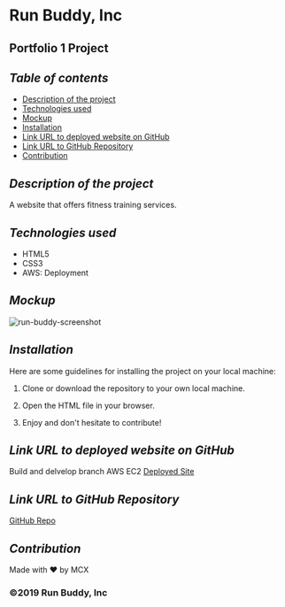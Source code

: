 # **Run Buddy, Inc**
## Portfolio 1 Project

## **_Table of contents_**
* [Description of the project](#description-of-the-project)
* [Technologies used](#technologies-used)
* [Mockup](#mockup)
* [Installation](#installation)
* [Link URL to deployed website on GitHub](#link-URL-to-deployed-website-on-GitHub)
* [Link URL to GitHub Repository](#link-URL-to-GitHub-repository)
* [Contribution](#contribution)

## **_Description of the project_**
A website that offers fitness training services.

## **_Technologies used_**
* HTML5
* CSS3
* AWS: Deployment


## **_Mockup_**
![run-buddy-screenshot](https://user-images.githubusercontent.com/78329298/110898167-90800d00-82b3-11eb-863b-ff62d3e5e2c3.png)

## **_Installation_**
Here are some guidelines for installing the project on your local machine:

1. Clone or download the repository to your own local machine.

2. Open the HTML file in your browser.

3. Enjoy and don't hesitate to contribute!

## **_Link URL to deployed website on GitHub_**
Build and delvelop branch AWS EC2
[Deployed Site](http://3.19.242.131/#) <br>

## **_Link URL to GitHub Repository_**
[GitHub Repo](https://github.com/Maxamed-NCX/Runbuddy/tree/main)


## **_Contribution_**
Made with ❤️  by MCX


### ©️2019 Run Buddy, Inc

